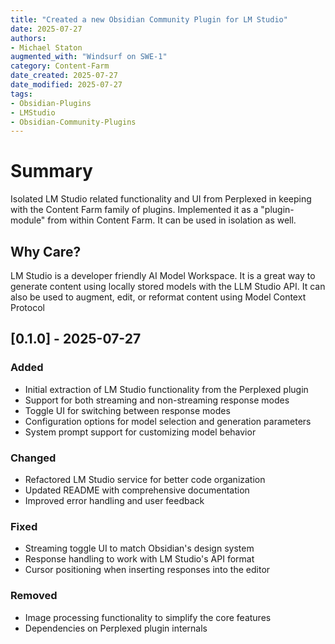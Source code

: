 ```yaml
---
title: "Created a new Obsidian Community Plugin for LM Studio"
date: 2025-07-27
authors:
- Michael Staton
augmented_with: "Windsurf on SWE-1"
category: Content-Farm
date_created: 2025-07-27
date_modified: 2025-07-27  
tags:
- Obsidian-Plugins
- LMStudio
- Obsidian-Community-Plugins
---
```

# Summary
Isolated LM Studio related functionality and UI from Perplexed in keeping with the Content Farm family of plugins.  Implemented it as a "plugin-module" from within Content Farm.  It can be used in isolation as well. 

## Why Care? 
LM Studio is a developer friendly AI Model Workspace.  It is a great way to generate content using locally stored models with the LLM Studio API.  It can also be used to augment, edit, or reformat content using Model Context Protocol

## [0.1.0] - 2025-07-27

### Added
- Initial extraction of LM Studio functionality from the Perplexed plugin
- Support for both streaming and non-streaming response modes
- Toggle UI for switching between response modes
- Configuration options for model selection and generation parameters
- System prompt support for customizing model behavior

### Changed
- Refactored LM Studio service for better code organization
- Updated README with comprehensive documentation
- Improved error handling and user feedback

### Fixed
- Streaming toggle UI to match Obsidian's design system
- Response handling to work with LM Studio's API format
- Cursor positioning when inserting responses into the editor

### Removed
- Image processing functionality to simplify the core features
- Dependencies on Perplexed plugin internals

